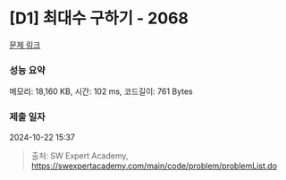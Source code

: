 # [D1] 최대수 구하기 - 2068 

[문제 링크](https://swexpertacademy.com/main/code/problem/problemDetail.do?contestProbId=AV5QQhbqA4QDFAUq) 

### 성능 요약

메모리: 18,160 KB, 시간: 102 ms, 코드길이: 761 Bytes

### 제출 일자

2024-10-22 15:37



> 출처: SW Expert Academy, https://swexpertacademy.com/main/code/problem/problemList.do